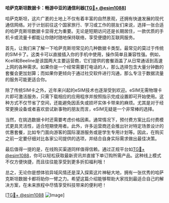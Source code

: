 **哈萨克斯坦数据卡：畅游中亚的通信利器[[TG💪+ @esim1088](https://t.me/s/esim1088)]**

哈萨克斯坦，这片广袤的土地上不仅有着丰富的自然景观，还拥有快速发展的现代通信网络。对于计划前往这个国家旅行、学习或工作的朋友们来说，选择一张合适的哈萨克斯坦数据卡显得尤为重要。无论是短期访问还是长期居住，一款优质的手机卡或流量卡都能让你随时随地保持联络，享受便捷的互联网服务。

首先，让我们来了解一下哈萨克斯坦常见的几种数据卡类型。最常见的莫过于传统的SIM卡了。这类卡可以直接插入你的手机中使用，操作简单且兼容性强。例如，Kcell和Beeline是该国两大主要运营商，它们提供的套餐涵盖了从日常通话到高速上网的各种需求。如果你是一个经常需要打电话的人，那么选择包含大量分钟数的套餐会更加划算；而如果你更倾向于通过社交软件进行沟通，那么专注于数据流量的服务可能更适合你。

除了传统SIM卡之外，近年来兴起的eSIM技术也逐渐受到欢迎。eSIM无需物理卡片即可激活服务，只需下载相应的应用程序并按照指示完成设置即可开始使用。这种方式不仅节省了空间，还能避免因丢失或损坏实体卡带来的麻烦。尤其是对于经常更换设备或者喜欢尝试新事物的朋友而言，eSIM无疑是一个非常棒的选择。

当然，在挑选数据卡时还需要考虑价格因素。通常情况下，预付费方案比后付费模式更具灵活性，适合短期使用者。此外，许多运营商还会推出针对特定场景设计的优惠套餐，比如专门面向游客的国际漫游服务或是学生专用计划等。因此，在购买之前一定要仔细对比各家公司提供的选项，并结合自身实际需求做出最佳决策。

最后值得一提的是，在线购买渠道同样值得信赖。通过正规平台如[TG💪+ @esim1088](https://t.me/s/esim1088)，你可以轻松获取最新资讯并直接下单订购所需产品。这种线上模式不仅方便快捷，而且往往能享受到更多折扣福利哦！

总之，无论你是想体验异域风情还是深入探索这片神秘大地，拥有一张优秀的哈萨克斯坦数据卡都将助你一臂之力。希望这篇介绍能够帮助大家找到最适合自己的解决方案，在未来旅程中尽情享受科技带来的便利吧！

[[TG💪+ @esim1088](https://t.me/s/esim1088) ![Image](https://i.postimg.cc/4NQfJmqS/Snipaste-2025-05-13-00-14-12.png)]